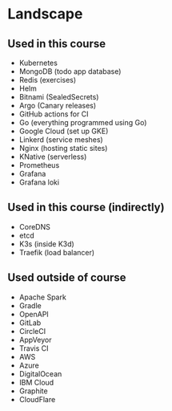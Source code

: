 # Landscape

## Used in this course

- Kubernetes
- MongoDB (todo app database)
- Redis (exercises)
- Helm
- Bitnami (SealedSecrets)
- Argo (Canary releases)
- GitHub actions for CI
- Go (everything programmed using Go)
- Google Cloud (set up GKE)
- Linkerd (service meshes)
- Nginx (hosting static sites)
- KNative (serverless)
- Prometheus
- Grafana
- Grafana loki

## Used in this course (indirectly)

- CoreDNS
- etcd
- K3s (inside K3d)
- Traefik (load balancer)

## Used outside of course

- Apache Spark
- Gradle
- OpenAPI
- GitLab
- CircleCI
- AppVeyor
- Travis CI
- AWS
- Azure
- DigitalOcean
- IBM Cloud
- Graphite
- CloudFlare
